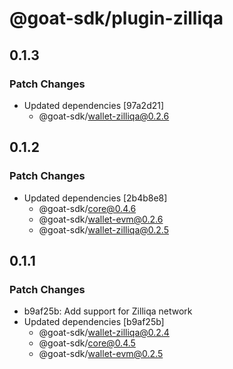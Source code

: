 # @goat-sdk/plugin-zilliqa

## 0.1.3

### Patch Changes

- Updated dependencies [97a2d21]
  - @goat-sdk/wallet-zilliqa@0.2.6

## 0.1.2

### Patch Changes

- Updated dependencies [2b4b8e8]
  - @goat-sdk/core@0.4.6
  - @goat-sdk/wallet-evm@0.2.6
  - @goat-sdk/wallet-zilliqa@0.2.5

## 0.1.1

### Patch Changes

- b9af25b: Add support for Zilliqa network
- Updated dependencies [b9af25b]
  - @goat-sdk/wallet-zilliqa@0.2.4
  - @goat-sdk/core@0.4.5
  - @goat-sdk/wallet-evm@0.2.5
